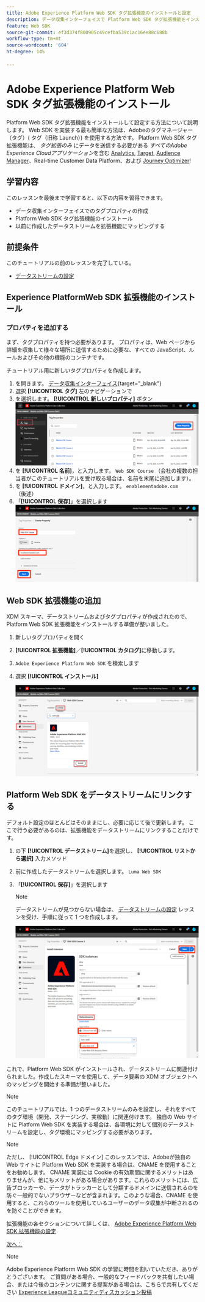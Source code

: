 ```yaml
---
title: Adobe Experience Platform Web SDK タグ拡張機能のインストールと設定
description: データ収集インターフェイスで Platform Web SDK タグ拡張機能をインストールして設定する方法について説明します。 このレッスンは、「 Adobe Experience Cloudと Web SDK の実装」チュートリアルの一部です。
feature: Web SDK
source-git-commit: ef3d374f800905c49cefba539c1ac16ee88c688b
workflow-type: tm+mt
source-wordcount: '604'
ht-degree: 14%

---
```


# Adobe Experience Platform Web SDK タグ拡張機能のインストール

Platform Web SDK タグ拡張機能をインストールして設定する方法について説明します。 Web SDK を実装する最も簡単な方法は、Adobeのタグマネージャー（タグ）( タグ（旧称 Launch）) を使用する方法です。 Platform Web SDK タグ拡張機能は、 _タグ拡張のみ_ にデータを送信する必要がある _すべてのAdobe Experience Cloudアプリケーション_&#x200B;を含む [Analytics](setup-analytics.md), [Target](setup-target.md), [Audience Manager](setup-audience-manager.md)、Real-time Customer Data Platform、および [Journey Optimizer](journey-optimizer/setup-web-channel.md)!

## 学習内容

このレッスンを最後まで学習すると、以下の内容を習得できます。

* データ収集インターフェイスでのタグプロパティの作成
* Platform Web SDK タグ拡張機能のインストール
* 以前に作成したデータストリームを拡張機能にマッピングする

## 前提条件

このチュートリアルの前のレッスンを完了している。

* [データストリームの設定](configure-datastream.md)

## Experience PlatformWeb SDK 拡張機能のインストール

### プロパティを追加する

まず、タグプロパティを持つ必要があります。 プロパティは、Web ページから詳細を収集して様々な場所に送信するために必要な、すべての JavaScript、ルールおよびその他の機能のコンテナです。

チュートリアル用に新しいタグプロパティを作成します。

1. を開きます。 [データ収集インターフェイス](https://launch.adobe.com/){target="_blank"}
1. 選択 **[!UICONTROL タグ]** 左のナビゲーションで
1. を選択します。 **[!UICONTROL 新しいプロパティ]** ボタン
   ![新しいプロパティを追加](assets/websdk-property-addNewProperty.png)
1. を **[!UICONTROL 名前]**，と入力します。 `Web SDK Course` （会社の複数の担当者がこのチュートリアルを受け取る場合は、名前を末尾に追加します）。
1. を **[!UICONTROL ドメイン]**，と入力します。 `enablementadobe.com` （後述）
1. 「**[!UICONTROL 保存]**」を選択します
   ![プロパティの詳細](assets/websdk-property-propertyDetails.png)

## Web SDK 拡張機能の追加

XDM スキーマ、データストリームおよびタグプロパティが作成されたので、Platform Web SDK 拡張機能をインストールする準備が整いました。

1. 新しいタグプロパティを開く
1. **[!UICONTROL 拡張機能]**／**[!UICONTROL カタログ]**&#x200B;に移動します。
1. `Adobe Experience Platform Web SDK` を検索します
1. 選択 **[!UICONTROL インストール]**

   ![Web SDK 拡張機能のインストール](assets/extension-platform-web-sdk.jpg)


## Platform Web SDK をデータストリームにリンクする

デフォルト設定のほとんどはそのままにし、必要に応じて後で更新します。 ここで行う必要があるのは、拡張機能をデータストリームにリンクすることだけです。

1. の下 **[!UICONTROL データストリーム]**&#x200B;を選択し、 **[!UICONTROL リストから選択]** 入力メソッド
1. 前に作成したデータストリームを選択します。 `Luma Web SDK`
1. 「**[!UICONTROL 保存]**」を選択します

   >[!NOTE]
   >
   > データストリームが見つからない場合は、 [データストリームの設定](configure-datastream.md) レッスンを受け、手順に従って 1 つを作成します。

   ![データストリーム選択](assets/extension-luma-web-sdk-datastream-extension.png)

これで、Platform Web SDK がインストールされ、データストリームに関連付けられました。作成したスキーマを使用して、データ要素の XDM オブジェクトへのマッピングを開始する準備が整いました。

>[!NOTE]
>
>このチュートリアルでは、1 つのデータストリームのみを設定し、それをすべてのタグ環境（開発、ステージング、実稼動）に関連付けます。 独自の Web サイトに Platform Web SDK を実装する場合は、各環境に対して個別のデータストリームを設定し、タグ環境にマッピングする必要があります。

>[!NOTE]
>
>ただし、 [!UICONTROL Edge ドメイン] このレッスンでは、Adobeが独自の Web サイトに Platform Web SDK を実装する場合は、CNAME を使用することをお勧めします。 CNAME 実装には Cookie の有効期間に関するメリットはありませんが、他にもメリットがある場合があります。これらのメリットには、広告ブロッカーや、データがトラッカーとして分類するドメインに送信されるのを防ぐ一般的でないブラウザーなどが含まれます。このような場合、CNAME を使用すると、これらのツールを使用しているユーザーのデータ収集が中断されるのを防ぐことができます。

拡張機能の各セクションについて詳しくは、 [Adobe Experience Platform Web SDK 拡張機能の設定](https://experienceleague.adobe.com/docs/experience-platform/edge/extension/web-sdk-extension-configuration.html?lang=ja)



[次へ： ](create-data-elements.md)

>[!NOTE]
>
>Adobe Experience Platform Web SDK の学習に時間を割いていただき、ありがとうございます。 ご質問がある場合、一般的なフィードバックを共有したい場合、または今後のコンテンツに関する提案がある場合は、こちらで共有してください [Experience Leagueコミュニティディスカッション投稿](https://experienceleaguecommunities.adobe.com/t5/adobe-experience-platform-launch/tutorial-discussion-implement-adobe-experience-cloud-with-web/td-p/444996)
